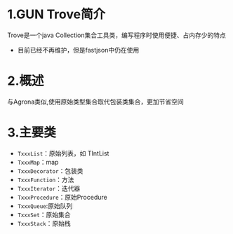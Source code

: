 # 1.GUN Trove简介
Trove是一个java Collection集合工具类，编写程序时使用便捷、占内存少的特点
- 目前已经不再维护，但是fastjson中仍在使用

# 2.概述
与Agrona类似,使用原始类型集合取代包装类集合，更加节省空间

# 3.主要类
- `TxxxList`：原始列表，如 TIntList
- `TxxxMap`：map
- `TxxxDecorator`：包装类
- `TxxxFunction`：方法
- `TxxxIterator`：迭代器
- `TxxxProcedure`：原始Procedure
- `TxxxQueue`:原始队列
- `TxxxSet`：原始集合
- `TxxxStack`：原始栈